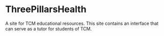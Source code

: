 # ThreePillarsHealth
A site for TCM educational resources.
This site contains an interface that can serve as a tutor for students of TCM.
